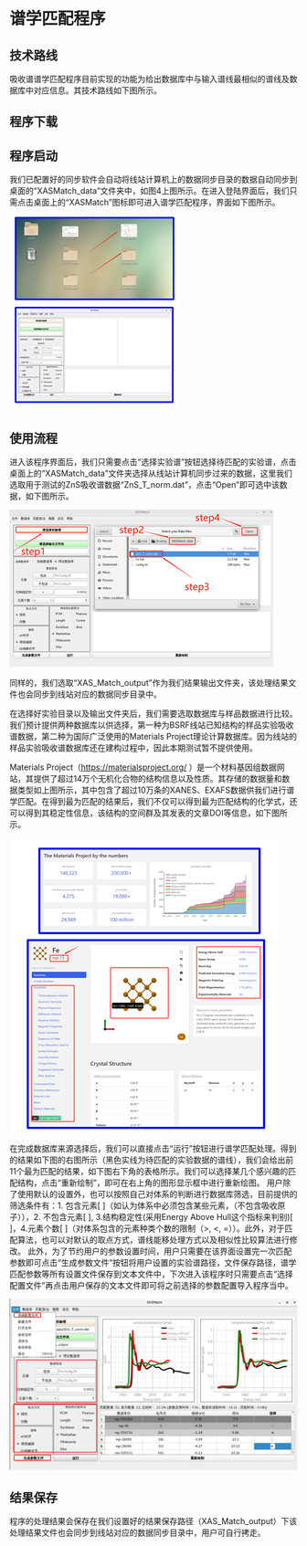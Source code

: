 # 谱学匹配程序

## 技术路线

吸收谱谱学匹配程序目前实现的功能为给出数据库中与输入谱线最相似的谱线及数据库中对应信息。其技术路线如下图所示。

## 程序下载


## 程序启动
我们已配置好的同步软件会自动将线站计算机上的数据同步目录的数据自动同步到桌面的“XASMatch_data”文件夹中，如图4上图所示。在进入登陆界面后，我们只需点击桌面上的“XASMatch”图标即可进入谱学匹配程序，界面如下图所示。

<img src="../images/launch_xasmat.png" />

## 使用流程
进入该程序界面后，我们只需要点击“选择实验谱”按钮选择待匹配的实验谱，点击桌面上的“XASMatch_data”文件夹选择从线站计算机同步过来的数据，这里我们选取用于测试的ZnS吸收谱数据“ZnS_T_norm.dat”，点击“Open”即可选中该数据，如下图所示。

<img src="../images/dataselect_xasmat.png" />

同样的，我们选取“XAS_Match_output”作为我们结果输出文件夹，该处理结果文件也会同步到线站对应的数据同步目录中。

在选择好实验目录以及输出文件夹后，我们需要选取数据库与样品数据进行比较。我们预计提供两种数据库以供选择，第一种为BSRF线站已知结构的样品实验吸收谱数据，第二种为国际广泛使用的Materials Project理论计算数据库。因为线站的样品实验吸收谱数据库还在建构过程中，因此本期测试暂不提供使用。

Materials Project（https://materialsproject.org/ ）是一个材料基因组数据网站，其提供了超过14万个无机化合物的结构信息以及性质。其存储的数据量和数据类型如上图所示，其中包含了超过10万条的XANES、EXAFS数据供我们进行谱学匹配。在得到最为匹配的结果后，我们不仅可以得到最为匹配结构的化学式，还可以得到其稳定性信息，该结构的空间群及其发表的文章DOI等信息，如下图所示。

<img src="../images/mpwebsite_xasmat.png" />

在完成数据库来源选择后，我们可以直接点击“运行”按钮进行谱学匹配处理。得到的结果如下图的右图所示（黑色实线为待匹配的实验数据的谱线），我们会给出前11个最为匹配的结果，如下图右下角的表格所示。我们可以选择某几个感兴趣的匹配结构，点击“重新绘制”，即可在右上角的图形显示框中进行重新绘图。
用户除了使用默认的设置外，也可以按照自己对体系的判断进行数据库筛选，目前提供的筛选条件有：1. 包含元素[ ]（如认为体系中必须包含某些元素，（不包含吸收原子）），2. 不包含元素[ ], 3.结构稳定性(采用Energy Above Hull这个指标来判别)[ ]，4.元素个数[ ]（对体系包含的元素种类个数的限制（>, <, =））。此外，对于匹配算法，也可以对默认的取点方式，谱线能移处理方式以及相似性比较算法进行修改。
此外，为了节约用户的参数设置时间，用户只需要在该界面设置完一次匹配参数即可点击“生成参数文件”按钮将用户设置的实验谱路径，文件保存路径，谱学匹配参数等所有设置文件保存到文本文件中，下次进入该程序时只需要点击“选择配置文件”再点击用户保存的文本文件即可将之前选择的参数配置导入程序当中。

<img src="../images/workflow_xasmat.png" />



## 结果保存
程序的处理结果会保存在我们设置好的结果保存路径（XAS_Match_output）下该处理结果文件也会同步到线站对应的数据同步目录中，用户可自行拷走。

